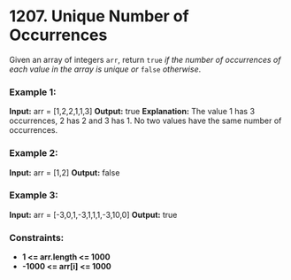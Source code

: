 # 1207. Unique Number of Occurrences

Given an array of integers `arr`, return `true` *if the number of occurrences of each value in the array is unique or* `false` *otherwise*.


### Example 1:
**Input:** arr = [1,2,2,1,1,3]
**Output:** true
**Explanation:** The value 1 has 3 occurrences, 2 has 2 and 3 has 1. No two values have the same number of occurrences.

### Example 2:
**Input:** arr = [1,2]
**Output:** false

### Example 3:
**Input:** arr = [-3,0,1,-3,1,1,1,-3,10,0]
**Output:** true
 

### Constraints:
- **1 <= arr.length <= 1000**
- **-1000 <= arr[i] <= 1000**
